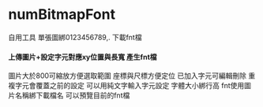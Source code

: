 # numBitmapFont
自用工具
單張圖綁0123456789,.
下載fnt檔


#### 上傳圖片+設定字元對應xy位置與長寬 產生fnt檔

圖片大於800可縮放方便選取範圍
座標與尺標方便定位
已加入字元可編輯刪除
重複字元會覆蓋之前的設定
可以用純文字輸入字元設定
字體大小綁行高
fnt使用圖片名稱綁下載檔名
可以預覽目前的fnt檔